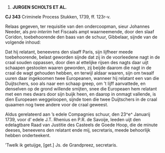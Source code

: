 1.  **JURGEN SCHOLTS ET AL.**

**CJ 343** Criminele Process Stukken, 1739, ff. 123r-v.

Relaas gegeven, ter requisitie van den ondercoopman, sieur Johannes
Needer, als *pro interim* het Fiscaals ampt waarneemende, door den slaaf
Coridon, toebehoorende den baas van de schuur, Gibbelaar, sijnde van de
volgende inhoud:

Dat hij relatant, beneevens den slaaff Paris, sijn lijfheer meede
toebehoorende, belast geworden sijnde dat zij in de voorleedene nagt in
de craal souden oppassen, door dien al ettelijke rijsen des nagts daar
uijt schaapen gestoolen waaren geworden, zij beijde daarom die nagt in
de craal de wagt gehouden hebben, en terwijl aldaar waaren, sijn om
twaalf uuren daar ingekoomen twee Europeanen, wanneer hij relatant een
van die Duijtschers, soo als naar een schaap greep, om ’t lijff
aanvattede, en denselven op de grond willende smijten, snee die
Europeaen hem relatant met een mes dwars door sijn buijk heen, en daarop
in onmagt vallende, is dien Europeaen weggeloopen, sijnde toen die twee
Duijtschers in de craal quaamen nog twee andere voor de craal geweest.

Aldus gerelateerd aan ’s edele Compagnies schuur, den 23^e^ Januarij
1739, voor d’ edele J.T. Rhenius en P.R. de Savoije, leeden uijt den
edelagtbare Raad van Justitie des Casteels de Goede Hoop, die de minute
deeses, beneevens den relatant ende mij, secretaris, meede behoorlijk
hebben onderteekent.

’Twelk ik getuijge, \[get.\] Js. de Grandpreez, secretaris.

